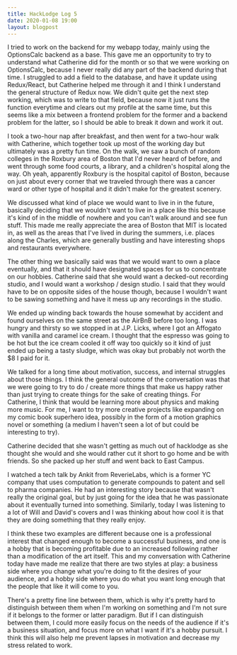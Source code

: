 ```yaml
---
title: HackLodge Log 5
date: 2020-01-08 19:00
layout: blogpost
---
```


I tried to work on the backend for my webapp today, mainly using the OptionsCalc backend as a base. This gave me an opportunity to try to understand what Catherine did for the month or so that we were working on OptionsCalc, because I never really did any part of the backend during that time. I struggled to add a field to the database, and have it update using Redux/React, but Catherine helped me through it and I think I understand the general structure of Redux now. We didn't quite get the next step working, which was to write to that field, because now it just runs the function everytime and clears out my profile at the same time, but this seems like a mix between a frontend problem for the former and a backend problem for the latter, so I should be able to break it down and work it out.

I took a two-hour nap after breakfast, and then went for a two-hour walk with Catherine, which together took up most of the working day but ultimately was a pretty fun time. On the walk, we saw a bunch of random colleges in the Roxbury area of Boston that I'd never heard of before, and went through some food courts, a library, and a children's hospital along the way. Oh yeah, apparently Roxbury is the hospital capitol of Boston, because on just about every corner that we traveled through there was a cancer ward or other type of hospital and it didn't make for the greatest scenery.

We discussed what kind of place we would want to live in in the future, basically deciding that we wouldn't want to live in a place like this because it's kind of in the middle of nowhere and you can't walk around and see fun stuff. This made me really appreciate the area of Boston that MIT is located in, as well as the areas that I've lived in during the summers, i.e. places along the Charles, which are generally bustling and have interesting shops and restaurants everywhere.

The other thing we basically said was that we would want to own a place eventually, and that it should have designated spaces for us to concentrate on our hobbies. Catherine said that she would want a decked-out recording studio, and I would want a workshop / design studio. I said that they would have to be on opposite sides of the house though, because I wouldn't want to be sawing something and have it mess up any recordings in the studio.

We ended up winding back towards the house somewhat by accident and found ourselves on the same street as the AirBnB before too long. I was hungry and thirsty so we stopped in at J.P. Licks, where I got an Affogato with vanilla and caramel ice cream. I thought that the espresso was going to be hot but the ice cream cooled it off way too quickly so it kind of just ended up being a tasty sludge, which was okay but probably not worth the $8 I paid for it.

We talked for a long time about motivation, success, and internal struggles about those things. I think the general outcome of the conversation was that we were going to try to do / create more things that make us happy rather than just trying to create things for the sake of creating things. For Catherine, I think that would be learning more about physics and making more music. For me, I want to try more creative projects like expanding on my comic book superhero idea, possibly in the form of a motion graphics novel or something (a medium I haven't seen a lot of but could be interesting to try).

Catherine decided that she wasn't getting as much out of hacklodge as she thought she would and she would rather cut it short to go home and be with friends. So she packed up her stuff and went back to East Campus.

I watched a tech talk by Ankit from ReverieLabs, which is a former YC company that uses computation to generate compounds to patent and sell to pharma companies. He had an interesting story because that wasn't really the original goal, but by just going for the idea that he was passionate about it eventually turned into something. Similarly, today I was listening to a lot of Will and David's covers and I was thinking about how cool it is that they are doing something that they really enjoy.

I think these two examples are different because one is a professional interest that changed enough to become a successful business, and one is a hobby that is becoming profitable due to an increased following rather than a modification of the art itself. This and my conversation with Catherine today have made me realize that there are two styles at play: a business side where you change what you're doing to fit the desires of your audience, and a hobby side where you do what you want long enough that the people that like it will come to you.

There's a pretty fine line between them, which is why it's pretty hard to distinguish between them when I'm working on something and I'm not sure if it belongs to the former or latter paradigm. But if I can distinguish between them, I could more easily focus on the needs of the audience if it's a business situation, and focus more on what I want if it's a hobby pursuit. I think this will also help me prevent lapses in motivation and decrease my stress related to work.
